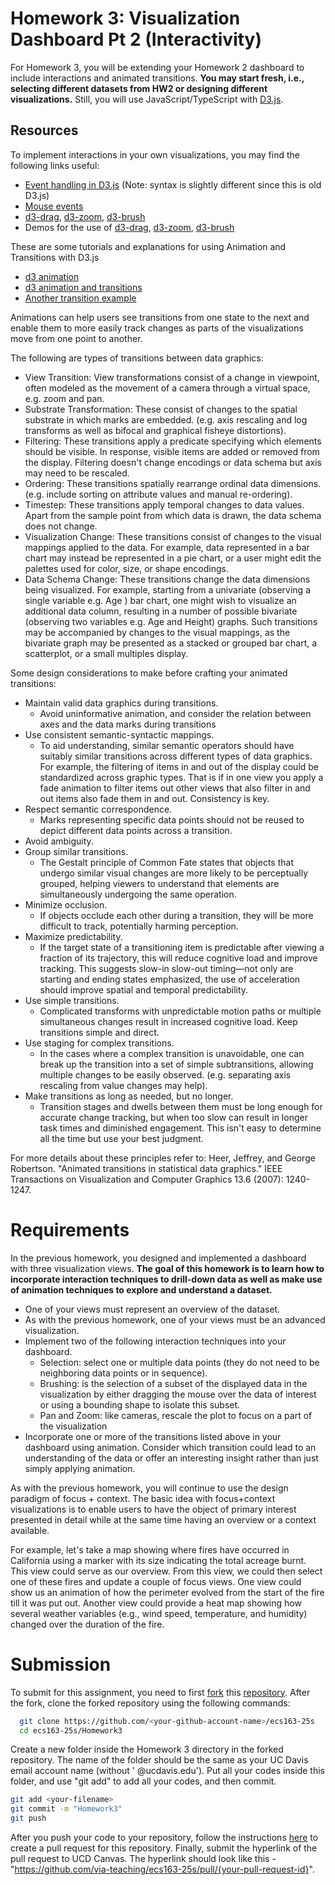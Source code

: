 # Homework 3:  Visualization Dashboard Pt 2 (Interactivity)
For Homework 3, you will be extending your Homework 2 dashboard to include interactions and animated transitions. **You may start fresh, i.e., selecting different datasets from HW2 or designing different visualizations.**
Still, you will use JavaScript/TypeScript with [D3.js](https://d3js.org/).

## Resources

To implement interactions in your own visualizations, you may find the following links useful:
* [Event handling in D3.js](https://gramener.github.io/d3js-playbook/events.html) (Note: syntax is slightly different since this is old D3.js)
* [Mouse events](https://observablehq.com/@d3/multitouch)
* [d3-drag](https://github.com/d3/d3-drag), [d3-zoom](https://github.com/d3/d3-zoom), [d3-brush](https://github.com/d3/d3-brush)
* Demos for the use of [d3-drag](https://bl.ocks.org/mbostock/22994cc97fefaeede0d861e6815a847e), [d3-zoom](https://observablehq.com/@d3/zoomable-bar-chart), [d3-brush](https://observablehq.com/@d3/brushable-scatterplot)

These are some tutorials and explanations for using Animation and Transitions with D3.js
* [d3 animation](https://observablehq.com/@d3/learn-d3-animation)
* [d3 animation and transitions](https://observablehq.com/@cesandoval/week-12-interaction-and-animation-d3-transitions-behavior)
* [Another transition example](https://www.d3indepth.com/transitions/)

Animations can help users see transitions from one state to the next and enable them to more easily track changes as parts of the visualizations move from one point to another.

The following are types of transitions between data graphics:

* View Transition: View transformations consist of a change in viewpoint, often modeled as the movement of a camera through a virtual space, e.g. zoom and pan.
* Substrate Transformation:  These consist of changes to the spatial substrate in which marks are embedded. (e.g. axis rescaling and log transforms as well as bifocal and graphical fisheye distortions).
* Filtering: These transitions apply a predicate specifying which elements should be visible. In response, visible items are added or removed from the display. Filtering doesn't change encodings or data schema but axis may need to be rescaled.
* Ordering: These transitions spatially rearrange ordinal data dimensions. (e.g. include sorting on attribute values and manual re-ordering).
* Timestep: These transitions apply temporal changes to data values. Apart from the sample point from which data is drawn, the data schema does not change.
* Visualization Change: These transitions consist of changes to the visual mappings applied to the data. For example, data represented in a bar chart may instead be represented in a pie chart, or a user might edit the palettes used for color, size, or shape encodings.
* Data Schema Change: These transitions change the data dimensions being visualized. For example, starting from a univariate (observing a single variable e.g. Age ) bar chart, one might wish to visualize an additional data column, resulting in a number of possible bivariate (observing two variables e.g. Age and Height) graphs. Such transitions may be accompanied by changes to the visual mappings, as the bivariate graph may be presented as a stacked or grouped bar chart, a scatterplot, or a small multiples display.

Some design considerations to make before crafting your animated transitions:

* Maintain valid data graphics during transitions. 
  * Avoid uninformative animation, and consider the relation between axes and the data marks during transitions
* Use consistent semantic-syntactic mappings.
  * To aid understanding, similar semantic operators should have suitably similar transitions across different types of data graphics. For example, the filtering of items in and out of the display could be standardized across graphic types. That is if in one view you apply a fade animation to filter items out other views that also filter in and out items also fade them in and out. Consistency is key.
* Respect semantic correspondence.
  * Marks representing specific data points should not be reused to depict different data points across a transition.
* Avoid ambiguity.
* Group similar transitions.
  * The Gestalt principle of Common Fate states that objects that undergo similar visual changes are more likely to be perceptually grouped, helping viewers to understand that elements are simultaneously undergoing the same operation.
* Minimize occlusion.
  * If objects occlude each other during a transition, they will be more difficult to track, potentially harming perception.
* Maximize predictability.
  * If the target state of a transitioning item is predictable after viewing a fraction of its trajectory, this will reduce cognitive load and improve tracking. This suggests slow-in slow-out timing—not only are starting and ending states emphasized, the use of acceleration should improve spatial and temporal predictability. 
* Use simple transitions.
  * Complicated transforms with unpredictable motion paths or multiple simultaneous changes result in increased cognitive load.  Keep transitions simple and direct.
* Use staging for complex transitions.
  * In the cases where a complex transition is unavoidable, one can break up the transition into a set of simple subtransitions, allowing multiple changes to be easily observed. (e.g. separating axis rescaling from value changes may help).
* Make transitions as long as needed, but no longer.
  * Transition stages and dwells between them must be long enough for accurate change tracking, but when too slow can result in longer task times and diminished engagement. This isn't easy to determine all the time but use your best judgment.

For more details about these principles refer to:
Heer, Jeffrey, and George Robertson. "Animated transitions in statistical data graphics." IEEE Transactions on Visualization and Computer Graphics 13.6 (2007): 1240-1247.



# Requirements
In the previous homework, you designed and implemented a dashboard with three visualization views.  **The goal of this homework is to learn how to incorporate interaction techniques to drill-down data as well as make use of animation techniques to explore and understand a dataset.**
* One of your views must represent an overview of the dataset.
* As with the previous homework, one of your views must be an advanced visualization.
* Implement two of the following interaction techniques into your dashboard.
  * Selection: select one or multiple data points (they do not need to be neighboring data points or in sequence).
  * Brushing: is the selection of a subset of the displayed data in the visualization by either dragging the mouse over the data of interest or using a bounding shape to isolate this subset.
  * Pan and Zoom: like cameras, rescale the plot to focus on a part of the visualization
* Incorporate one or more of the transitions listed above in your dashboard using animation. Consider which transition could lead to an understanding of the data or offer an interesting insight rather than just simply applying animation.

As with the previous homework, you will continue to use the design paradigm of focus + context. The basic idea with focus+context visualizations is to enable users to have the object of primary interest presented in detail while at the same time having an overview or a context available. 

For example, let's take a map showing where fires have occurred in California using a marker with its size indicating the total acreage burnt. This view could serve as our overview. From this view, we could then select one of these fires and update a couple of focus views. One view could show us an animation of how the perimeter evolved from the start of the fire till it was put out.  Another view could provide a heat map showing how several weather variables (e.g., wind speed, temperature, and humidity) changed over the duration of the fire. 

# Submission
To submit for this assignment, you need to first [fork](https://docs.github.com/en/free-pro-team@latest/github/getting-started-with-github/fork-a-repo) this [repository](https://github.com/via-teaching/ecs163-25s). After the fork, clone the forked repository using the following commands: 
```bash
  git clone https://github.com/<your-github-account-name>/ecs163-25s
  cd ecs163-25s/Homework3
```

Create a new folder inside the Homework 3 directory in the forked repository. The name of the folder should be the same as your UC Davis email account name (without ' @ucdavis.edu'). Put all your codes inside this folder, and use "git add" to add all your codes, and then commit. 
```bash
git add <your-filename> 
git commit -m "Homework3" 
git push
```
After you push your code to your repository, follow the instructions [here](https://help.github.com/en/github/collaborating-with-issues-and-pull-requests/creating-a-pull-request-from-a-fork) to create a pull request for this repository. Finally, submit the hyperlink of the pull request to UCD Canvas. The hyperlink should look like this - "https://github.com/via-teaching/ecs163-25s/pull/{your-pull-request-id}".
